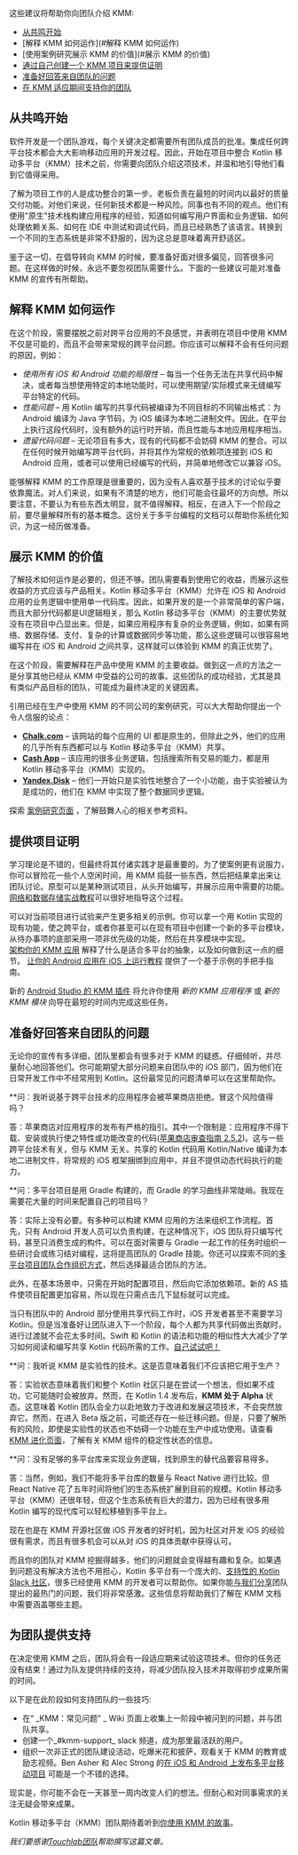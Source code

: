 [//]: # (title: Introduce your team to KMM)
[//]: # (auxiliary-id: Introduce_your_team_to_KMM)

这些建议将帮助你向团队介绍 KMM:

* [从共鸣开始](#从共鸣开始)
* [解释 KMM 如何运作](#解释 KMM 如何运作)
* [使用案例研究展示 KMM 的价值](#展示 KMM 的价值)
* [通过自己创建一个 KMM 项目来提供证明](#提供项目证明)
* [准备好回答来自团队的问题](#准备好回答来自团队的问题)
* [在 KMM 适应期间支持你的团队](#为团队提供支持)

## 从共鸣开始

软件开发是一个团队游戏，每个关键决定都需要所有团队成员的批准。集成任何跨平台技术都会大大影响移动应用的开发过程。因此，开始在项目中整合 Kotlin 移动多平台（KMM）技术之前，你需要向团队介绍这项技术，并温和地引导他们看到它值得采用。

了解为项目工作的人是成功整合的第一步。老板负责在最短的时间内以最好的质量交付功能。对他们来说，任何新技术都是一种风险。同事也有不同的观点。他们有使用"原生"技术栈构建应用程序的经验，知道如何编写用户界面和业务逻辑、如何处理依赖关系、如何在 IDE 中测试和调试代码，而且已经熟悉了该语言。转换到一个不同的生态系统是非常不舒服的，因为这总是意味着离开舒适区。

鉴于这一切，在倡导转向 KMM 的时候，要准备好面对很多偏见，回答很多问题。在这样做的时候，永远不要忽视团队需要什么。下面的一些建议可能对准备 KMM 的宣传有所帮助。

## 解释 KMM 如何运作

在这个阶段，需要摆脱之前对跨平台应用的不良感觉，并表明在项目中使用 KMM 不仅是可能的，而且不会带来常规的跨平台问题。你应该可以解释不会有任何问题的原因，例如：

*   _使用所有 iOS 和 Android 功能的局限性_ – 每当一个任务无法在共享代码中解决，或者每当想使用特定的本地功能时，可以使用期望/实际模式来无缝编写平台特定的代码。
*   _性能问题_ – 用 Kotlin 编写的共享代码被编译为不同目标的不同输出格式：为 Android 编译为 Java 字节码，为 iOS 编译为本地二进制文件。因此，在平台上执行这段代码时，没有额外的运行时开销，而且性能与本地应用程序相当。
*   _遗留代码问题_ – 无论项目有多大，现有的代码都不会妨碍 KMM 的整合。可以在任何时候开始编写跨平台代码，并将其作为常规的依赖项连接到 iOS 和 Android 应用，或者可以使用已经编写的代码，并简单地修改它以兼容 iOS。

能够解释 KMM 的工作原理是很重要的，因为没有人喜欢基于技术的讨论似乎要依靠魔法。对人们来说，如果有不清楚的地方，他们可能会往最坏的方向想。所以要注意，不要认为有些东西太明显，就不值得解释。相反，在进入下一个阶段之前，要尽量解释所有的基本概念。这份关于多平台编程的文档可以帮助你系统化知识，为这一经历做准备。

## 展示 KMM 的价值

了解技术如何运作是必要的，但还不够。团队需要看到使用它的收益，而展示这些收益的方式应该与产品相关。Kotlin 移动多平台（KMM）允许在 iOS 和 Android 应用的业务逻辑中使用单一代码库。因此，如果开发的是一个非常简单的客户端，而且大部分代码都是UI逻辑相关，那么 Kotlin 移动多平台（KMM）的主要优势就没有在项目中凸显出来。但是，如果应用程序有复杂的业务逻辑，例如，如果有网络、数据存储、支付、复杂的计算或数据同步等功能，那么这些逻辑可以很容易地编写并在 iOS 和 Android 之间共享，这样就可以体验到 KMM 的真正优势了。

在这个阶段，需要解释在产品中使用 KMM 的主要收益。做到这一点的方法之一是分享其他已经从 KMM 中受益的公司的故事。这些团队的成功经验，尤其是具有类似产品目标的团队，可能成为最终决定的关键因素。

引用已经在生产中使用 KMM 的不同公司的案例研究，可以大大帮助你提出一个令人信服的论点：

*   **[Chalk.com](https://kotlinlang.org/lp/mobile/case-studies/chalk)** – 该网站的每个应用的 UI 都是原生的，但除此之外，他们的应用的几乎所有东西都可以与 Kotlin 移动多平台（KMM）共享。
*   **[Cash App](https://kotlinconf.com/2019/talks/video/2019/116027/)** – 该应用的很多业务逻辑，包括搜索所有交易的能力，都是用 Kotlin 移动多平台（KMM）实现的。
*   **[Yandex.Disk](https://kotlinlang.org/lp/mobile/case-studies/yandex)** – 他们一开始只是实验性地整合了一个小功能，由于实验被认为是成功的，他们在 KMM 中实现了整个数据同步逻辑。

探索 [案例研究页面](https://kotlinlang.org/lp/mobile/case-studies) ，了解鼓舞人心的相关参考资料。

## 提供项目证明

学习理论是不错的，但最终将其付诸实践才是最重要的。为了使案例更有说服力，你可以冒险花一些个人空闲时间，用 KMM 捣鼓一些东西，然后把结果拿出来让团队讨论。原型可以是某种测试项目，从头开始编写，并展示应用中需要的功能。[网络和数据存储实战教程](https://play.kotlinlang.org/hands-on/Networking%20and%20data%20storage%20with%20Kotlin%20Multiplatform%20Mobile/01_Introduction)可以很好地指导这个过程。

可以对当前项目进行试验来产生更多相关的示例。你可以拿一个用 Kotlin 实现的现有功能，使之跨平台，或者你甚至可以在现有项目中创建一个新的多平台模块，从待办事项的底部采用一项非优先级的功能，然后在共享模块中实现。  
[架构你的 KMM 应用](architect-kmm-app.md) 解释了什么是适合多平台的抽象，以及如何做到这一点的细节。 [让你的 Android 应用在 iOS 上运行教程](integrate-in-existing-app.md) 提供了一个基于示例的手把手指南。

新的 [Android Studio 的 KMM 插件](https://plugins.jetbrains.com/plugin/14936-kotlin-multiplatform-mobile) 将允许你使用 _新的 KMM 应用程序_ 或 _新的 KMM 模块_ 向导在最短的时间内完成这些任务。

## 准备好回答来自团队的问题

无论你的宣传有多详细，团队里都会有很多对于 KMM 的疑惑。仔细倾听，并尽量耐心地回答他们。你可能期望大部分问题来自团队中的 iOS 部门，因为他们在日常开发工作中不经常用到 Kotlin。这份最常见的问题清单可以在这里帮助你。

**问：我听说基于跨平台技术的应用程序会被苹果商店拒绝。冒这个风险值得吗？

答：苹果商店对应用程序的发布有严格的指引。其中一个限制是：应用程序不得下载、安装或执行使之特性或功能改变的代码([苹果商店审查指南 2.5.2](https://developer.apple.com/app-store/review/guidelines/#software-requirements))。这与一些跨平台技术有关，但与 KMM 无关。共享的 Kotlin 代码用 Kotlin/Native 编译为本地二进制文件，将常规的 iOS 框架捆绑到应用中，并且不提供动态代码执行的能力。

**问：多平台项目是用 Gradle 构建的，而 Gradle 的学习曲线非常陡峭。我现在需要花大量的时间来配置自己的项目吗？

答：实际上没有必要。有多种可以构建 KMM 应用的方法来组织工作流程。首先，只有 Android 开发人员可以负责构建，在这种情况下，iOS 团队将只编写代码，甚至只消费生成的构件。可以在面对需要与 Gradle 一起工作的任务时组织一些研讨会或练习结对编程，这将提高团队的 Gradle 技能。你还可以探索不同的[多平台项目团队合作组织方式](organize-process-around-kmm.md)，然后选择最适合团队的方法。

此外，在基本场景中，只需在开始时配置项目，然后向它添加依赖项。新的 AS 插件使项目配置更加容易，所以现在只需点击几下鼠标就可以完成。

当只有团队中的 Android 部分使用共享代码工作时，iOS 开发者甚至不需要学习 Kotlin。但是当准备好让团队进入下一个阶段，每个人都为共享代码做出贡献时，进行过渡就不会花太多时间。Swift 和 Kotlin 的语法和功能的相似性大大减少了学习如何阅读和编写共享 Kotlin 代码所需的工作。[自己试试吧！](https://play.kotlinlang.org/koans/overview)

**问：我听说 KMM 是实验性的技术。这是否意味着我们不应该把它用于生产？

答：实验状态意味着我们和整个 Kotlin 社区只是在尝试一个想法，但如果不成功，它可能随时会被放弃。然而，在 Kotlin 1.4 发布后，**KMM 处于 Alpha** 状态。这意味着 Kotlin 团队会全力以赴地致力于改进和发展这项技术，不会突然放弃它。然而，在进入 Beta 版之前，可能还存在一些迁移问题。但是，只要了解所有的风险，即使是实验性的状态也不妨碍一个功能在生产中成功使用。请查看[ KMM 进化页面](kmm-evolution.md)，了解有关 KMM 组件的稳定性状态的信息。

**问：没有足够的多平台库来实现业务逻辑，找到原生的替代品要容易得多。

答：当然，例如，我们不能将多平台库的数量与 React Native 进行比较。但 React Native 花了五年时间将他们的生态系统扩展到目前的规模。Kotlin 移动多平台（KMM）还很年轻，但这个生态系统有巨大的潜力，因为已经有很多用 Kotlin 编写的现代库可以轻松移植到多平台上。

现在也是在 KMM 开源社区做 iOS 开发者的好时机，因为社区对开发 iOS 的经验很有需求，而且有很多机会可以从对 iOS 的具体贡献中获得认可。

而且你的团队对 KMM 挖掘得越多，他们的问题就会变得越有趣和复杂。如果遇到问题没有解决方法也不用担心，Kotlin 多平台有一个庞大的、[支持性的 Kotlin Slack 社区](https://kotlinlang.slack.com/archives/C3PQML5NU)，很多已经使用 KMM 的开发者可以帮助你。如果你能[与我们分享](mailto:kmm.feedback@kotlinlang.org)团队提出的最热门的问题，我们将非常感激。这些信息将帮助我们了解在 KMM 文档中需要涵盖哪些主题。

## 为团队提供支持

在决定使用 KMM 之后，团队将会有一段适应期来试验这项技术。但你的任务还没有结束！通过为队友提供持续的支持，将减少团队投入技术并取得初步成果所需的时间。

以下是在此阶段如何支持团队的一些技巧:

* 在“ _KMM：常见问题” _ Wiki 页面上收集上一阶段中被问到的问题，并与团队共享。
* 创建一个_#kmm-support_ slack 频道，成为那里最活跃的用户。
* 组织一次非正式的团队建设活动，吃爆米花和披萨，观看关于 KMM 的教育或励志视频。Ben Asher 和 Alec Strong 的[在 iOS 和 Android 上发布多平台移动项目](https://www.youtube.com/watch?v=je8aqW48JiA) 可能是一个不错的选择。

现实是，你可能不会在一天甚至一周内改变人们的想法。但耐心和对同事需求的关注无疑会带来成果。

Kotlin 移动多平台（KMM）团队期待着听到[你使用 KMM 的故事](mailto:kmm.feedback@kotlinlang.org)。

_我们要感谢[Touchlab团队](https://touchlab.co)帮助撰写这篇文章。_